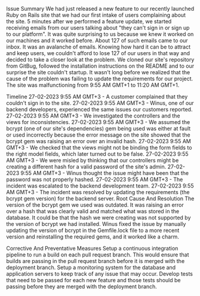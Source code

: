 Issue Summary
We had just released a new feature to our recently launched Ruby on Rails site that we had our first intake of users complaining about the site. 5 minutes after we performed a feature update, we started receiving emails from our users talking about "they can't sign in or sign up to our platform". It was quite surprising to us because we knew it worked on our machines and it worked before. About 127 of such emails came to our inbox. It was an avalanche of emails. Knowing how hard it can be to attract and keep users, we couldn't afford to lose 127 of our users in that way and decided to take a closer look at the problem. We cloned our site's repository from GitBug, followed the installation instructions on the README and to our surprise the site couldn't startup. It wasn't long before we realized that the cause of the problem was failing to update the requirements for our project. The site was malfunctioning from 9:55 AM GMT+1 to 11:20 AM GMT+1.

Timeline
27-02-2023 9:55 AM GMT+3 - A customer complained that they couldn't sign in to the site.
27-02-2023 9:55 AM GMT+3 - Winus, one of our backend developers, experienced the same issues our customers reported.
27-02-2023 9:55 AM GMT+3 - We investigated the controllers and the views for inconsistencies.
27-02-2023 9:55 AM GMT+3 - We assumed the bcrypt (one of our site's dependencies) gem being used was either at fault or used incorrectly because the error message on the site showed that the bcrypt gem was raising an error over an invalid hash.
27-02-2023 9:55 AM GMT+3 - We checked that the views might not be binding the form fields to the right model fields, which later turned out to be false.
27-02-2023 9:55 AM GMT+3 - We were misled by thinking that our controllers might be creating a different hash for a valid password of the site's admin.
27-02-2023 9:55 AM GMT+3 - Winus thought the issue might have been that the password was not properly hashed.
27-02-2023 9:55 AM GMT+3 - The incident was escalated to the backend development team.
27-02-2023 9:55 AM GMT+3 - The incident was resolved by updating the requirements (the bcrypt gem version) for the backend server.
Root Cause And Resolution
The version of the bcrypt gem we used was outdated. It was raising an error over a hash that was clearly valid and matched what was stored in the database. It could be that the hash we were creating was not supported by the version of bcrypt we had installed. Winus fixed the issue by manually updating the version of bcrypt in the Gemfile.lock file to a more recent version and reinstalling the required gems, and it worked like a charm.

Corrective And Preventative Measures
Setup a continuous integration pipeline to run a build on each pull request branch. This would ensure that builds are passing in the pull request branch before it is merged with the deployment branch.
Setup a monitoring system for the database and application servers to keep track of any issue that may occur.
Develop tests that need to be passed for each new feature and those tests should be passing before they are merged with the deployment branch.
